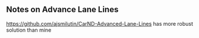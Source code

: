## Notes on Advance Lane Lines
https://github.com/ajsmilutin/CarND-Advanced-Lane-Lines has more robust solution than mine

